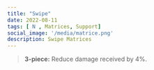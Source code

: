 ```yaml
---
title: "Swipe"
date: 2022-08-11
tags: [ N , Matrices, Support]
social_image: '/media/matrice.png'
description: Swipe Matrices
---
```


> **3-piece:** Reduce damage received by 4%.

